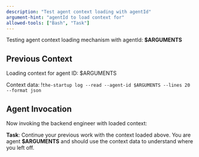 ```yaml
---
description: "Test agent context loading with agentId"
argument-hint: "agentId to load context for"
allowed-tools: ["Bash", "Task"]
---
```


Testing agent context loading mechanism with agentId: **$ARGUMENTS**

## Previous Context

Loading context for agent ID: $ARGUMENTS

Context data:
!`the-startup log --read --agent-id $ARGUMENTS --lines 20 --format json`

## Agent Invocation

Now invoking the backend engineer with loaded context:

**Task**: Continue your previous work with the context loaded above. You are agent **$ARGUMENTS** and should use the context data to understand where you left off.